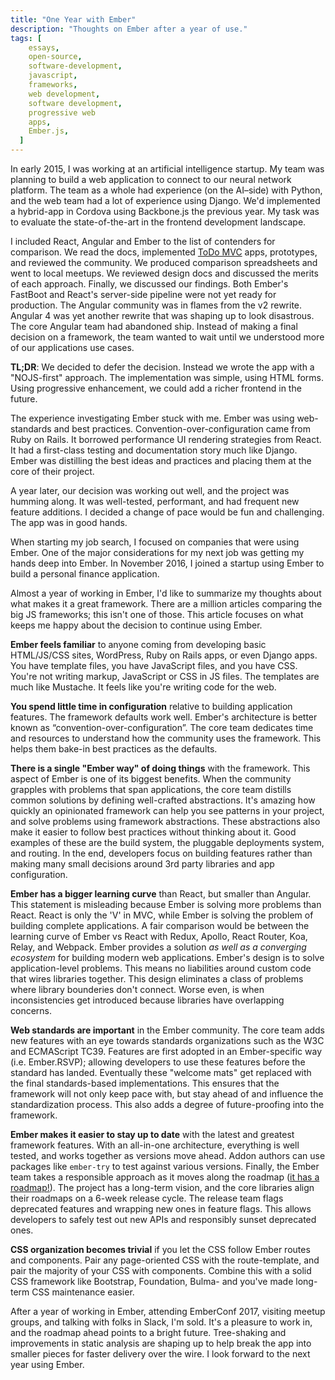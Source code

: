```yaml
---
title: "One Year with Ember"
description: "Thoughts on Ember after a year of use."
tags: [
    essays,
    open-source,
    software-development,
    javascript,
    frameworks,
    web development,
    software development,
    progressive web
    apps,
    Ember.js,
  ]
---
```


In early 2015, I was working at an artificial intelligence startup. My team was
planning to build a web application to connect to our neural network platform.
The team as a whole had experience (on the AI–side) with Python, and the web
team had a lot of experience using Django. We'd implemented a hybrid-app in
Cordova using Backbone.js the previous year. My task was to evaluate the
state-of-the-art in the frontend development landscape.

I included React, Angular and Ember to the list of contenders for comparison. We
read the docs, implemented [ToDo MVC](http://todomvc.com/) apps, prototypes, and
reviewed the community. We produced comparison spreadsheets and went to local
meetups. We reviewed design docs and discussed the merits of each approach.
Finally, we discussed our findings. Both Ember's FastBoot and React's
server-side pipeline were not yet ready for production. The Angular community
was in flames from the v2 rewrite. Angular 4 was yet another rewrite that was
shaping up to look disastrous. The core Angular team had abandoned ship. Instead
of making a final decision on a framework, the team wanted to wait until we
understood more of our applications use cases.

**TL;DR**: We decided to defer the decision. Instead we wrote the app with a
"NOJS-first" approach. The implementation was simple, using HTML forms. Using
progressive enhancement, we could add a richer frontend in the future.

The experience investigating Ember stuck with me. Ember was using web-standards
and best practices. Convention-over-configuration came from Ruby on Rails. It
borrowed performance UI rendering strategies from React. It had a first-class
testing and documentation story much like Django. Ember was distilling the best
ideas and practices and placing them at the core of their project.

A year later, our decision was working out well, and the project was humming
along. It was well-tested, performant, and had frequent new feature additions. I
decided a change of pace would be fun and challenging. The app was in good
hands.

When starting my job search, I focused on companies that were using Ember. One
of the major considerations for my next job was getting my hands deep into
Ember. In November 2016, I joined a startup using Ember to build a personal
finance application.

Almost a year of working in Ember, I'd like to summarize my thoughts about what
makes it a great framework. There are a million articles comparing the big JS
frameworks; this isn't one of those. This article focuses on what keeps me happy
about the decision to continue using Ember.

**Ember feels familiar** to anyone coming from developing basic HTML/JS/CSS
sites, WordPress, Ruby on Rails apps, or even Django apps. You have template
files, you have JavaScript files, and you have CSS. You're not writing markup,
JavaScript or CSS in JS files. The templates are much like Mustache. It feels
like you're writing code for the web.

**You spend little time in configuration** relative to building application
features. The framework defaults work well. Ember's architecture is better known
as “convention-over-configuration”. The core team dedicates time and resources
to understand how the community uses the framework. This helps them bake-in best
practices as the defaults.

**There is a single "Ember way" of doing things** with the framework. This
aspect of Ember is one of its biggest benefits. When the community grapples with
problems that span applications, the core team distills common solutions by
defining well-crafted abstractions. It's amazing how quickly an opinionated
framework can help you see patterns in your project, and solve problems using
framework abstractions. These abstractions also make it easier to follow best
practices without thinking about it. Good examples of these are the build
system, the pluggable deployments system, and routing. In the end, developers
focus on building features rather than making many small decisions around 3rd
party libraries and app configuration.

**Ember has a bigger learning curve** than React, but smaller than Angular. This
statement is misleading because Ember is solving more problems than React. React
is only the 'V' in MVC, while Ember is solving the problem of building complete
applications. A fair comparison would be between the learning curve of Ember vs
React with Redux, Apollo, React Router, Koa, Relay, and Webpack. Ember provides
a solution _as well as a converging ecosystem_ for building modern web
applications. Ember's design is to solve application-level problems. This means
no liabilities around custom code that wires libraries together. This design
eliminates a class of problems where library bounderies don't connect. Worse
even, is when inconsistencies get introduced because libraries have overlapping
concerns.

**Web standards are important** in the Ember community. The core team adds new
features with an eye towards standards organizations such as the W3C and
ECMAScript TC39. Features are first adopted in an Ember-specific way (i.e.
Ember.RSVP); allowing developers to use these features before the standard has
landed. Eventually these "welcome mats" get replaced with the final
standards-based implementations. This ensures that the framework will not only
keep pace with, but stay ahead of and influence the standardization process.
This also adds a degree of future-proofing into the framework.

**Ember makes it easier to stay up to date** with the latest and greatest
framework features. With an all-in-one architecture, everything is well tested,
and works together as versions move ahead. Addon authors can use packages like
`ember-try` to test against various versions. Finally, the Ember team takes a
responsible approach as it moves along the roadmap
([it has a roadmap!](https://github.com/orgs/emberjs/projects/3)). The project has a
long-term vision, and the core libraries align their roadmaps on a 6-week
release cycle. The release team flags deprecated features and wrapping new ones
in feature flags. This allows developers to safely test out new APIs and
responsibly sunset deprecated ones.

**CSS organization becomes trivial** if you let the CSS follow Ember routes and
components. Pair any page-oriented CSS with the route-template, and pair the
majority of your CSS with components. Combine this with a solid CSS framework
like Bootstrap, Foundation, Bulma- and you've made long-term CSS maintenance
easier.

After a year of working in Ember, attending EmberConf 2017, visiting meetup
groups, and talking with folks in Slack, I'm sold. It's a pleasure to work in,
and the roadmap ahead points to a bright future. Tree-shaking and improvements
in static analysis are shaping up to help break the app into smaller pieces for
faster delivery over the wire. I look forward to the next year using Ember.
